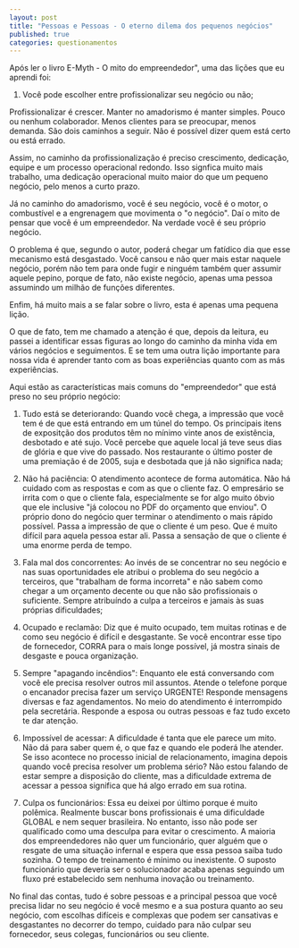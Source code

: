 ```yaml
---
layout: post
title: "Pessoas e Pessoas - O eterno dilema dos pequenos negócios"
published: true
categories: questionamentos
---
```


Após ler o livro E-Myth - O mito do empreendedor", uma das lições que eu aprendi foi: 

1. Você pode escolher entre profissionalizar seu negócio ou não;

Profissionalizar é crescer. Manter no amadorismo é manter simples. Pouco ou nenhum colaborador. Menos clientes para se preocupar, menos demanda. São dois caminhos a seguir. Não é possível dizer quem está certo ou está errado. 

Assim, no caminho da profissionalização é preciso crescimento, dedicação, equipe e um processo operacional redondo. Isso signfica muito mais trabalho, uma dedicação operacional muito maior do que um pequeno negócio, pelo menos a curto prazo.  

Já no caminho do amadorismo, você é seu negócio, você é o motor, o combustível e a engrenagem que movimenta o "o negócio". Daí o mito de pensar que você é um empreendedor. Na verdade você é seu próprio negócio. 

O problema é que, segundo o autor, poderá chegar um fatídico dia que esse mecanismo está desgastado. Você cansou e não quer mais estar naquele negócio, porém não tem para onde fugir e ninguém também quer assumir aquele pepino, porque de fato, não existe negócio, apenas uma pessoa assumindo um milhão de funções diferentes. 

Enfim, há muito mais a se falar sobre o livro, esta é apenas uma pequena lição.

O que de fato, tem me chamado a atenção é que, depois da leitura, eu passei a identificar essas figuras ao longo do caminho da minha vida em vários negócios e seguimentos. E se tem uma outra lição importante para nossa vida é aprender tanto com as boas experiências quanto com as más experiências.  

Aqui estão as características mais comuns do "empreendedor" que está preso no seu próprio negócio: 

1. Tudo está se deteriorando: Quando você chega, a impressão que você tem é de que está entrando em um túnel do tempo. Os principais itens de expositção dos produtos têm no mínimo vinte anos de existência, desbotado e até sujo. Você percebe que aquele local já teve seus dias de glória e que vive do passado. Nos restaurante o último poster de uma premiação é de 2005, suja e desbotada que já não significa nada; 

2. Não há paciência: O atendimento acontece de forma automática. Não há cuidado com as respostas e com as que o cliente faz. O empresário se irrita com o que o cliente fala, especialmente se for algo muito óbvio que ele inclusive "já colocou no PDF do orçamento que enviou". O próprio dono do negócio quer terminar o atendimento o mais rápido possível. Passa a impressão de que o cliente é um peso. Que é muito difícil para aquela pessoa estar ali. Passa a sensação de que o cliente é uma enorme perda de tempo. 

3. Fala mal dos concorrentes: Ao invés de se concentrar no seu negócio e nas suas oportunidades ele atribui o problema do seu negócio a terceiros, que "trabalham de forma incorreta" e não sabem como chegar a um orçamento decente ou que não são profissionais o suficiente. Sempre atribuíndo a culpa a terceiros e jamais às suas próprias dificuldades;

4. Ocupado e reclamão: Diz que é muito ocupado, tem muitas rotinas e de como seu negócio é difícil e desgastante. Se você encontrar esse tipo de fornecedor, CORRA para o mais longe possível, já mostra sinais de desgaste e pouca organização. 

5. Sempre "apagando incêndios": Enquanto ele está conversando com você ele precisa resolver outros mil assuntos. Atende o telefone porque o encanador precisa fazer um serviço URGENTE! Responde mensagens diversas e faz agendamentos. No meio do atendimento é interrompido pela secretária. Responde a esposa ou outras pessoas e faz tudo exceto te dar atenção. 

6. Impossível de acessar: A dificuldade é tanta que ele parece um mito. Não dá para saber quem é, o que faz e quando ele poderá lhe atender. Se isso acontece no processo inicial de relacionamento, imagina depois quando você precisa resolver um problema sério? Não estou falando de estar sempre a disposição do cliente, mas a dificuldade extrema de acessar a pessoa significa que há algo errado em sua rotina. 

7. Culpa os funcionários: Essa eu deixei por último porque é muito polêmica. Realmente buscar bons profissionais é uma dificuldade GLOBAL e nem sequer brasileira. No entanto, isso não pode ser qualificado como uma desculpa para evitar o crescimento. A maioria dos empreendedores não quer um funcionário, quer alguém que o resgate de uma situação infernal e espera que essa pessoa saiba tudo sozinha. O tempo de treinamento é mínimo ou inexistente. O suposto funcionário que deveria ser o solucionador acaba apenas seguindo um fluxo pré estabelecido sem nenhuma inovação ou treinamento. 

No final das contas, tudo é sobre pessoas e a principal pessoa que você precisa lidar no seu negócio é você mesmo e a sua postura quanto ao seu negócio, com escolhas difíceis e complexas que podem ser cansativas e desgastantes no decorrer do tempo, cuidado para não culpar seu fornecedor, seus colegas, funcionários ou seu cliente.
